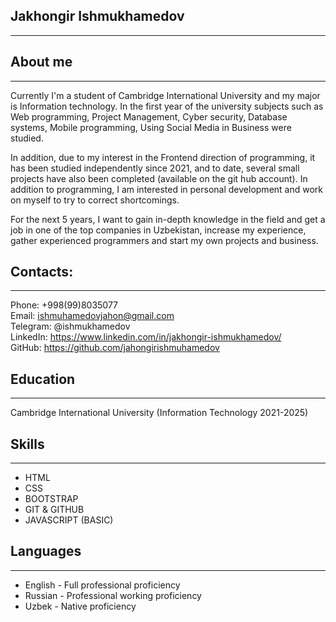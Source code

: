 ## Jakhongir Ishmukhamedov

<hr>

## About me

<hr>
<p>Currently I'm a student of Cambridge International University and my major is Information technology. In the first year of the university subjects such as Web programming, Project Management, Cyber security, Database systems, Mobile programming, Using Social Media in Business were studied.<br>

In addition, due to my interest in the Frontend direction of programming, it has been studied independently since 2021,
and to date, several small projects have also been completed (available on the git hub account). In addition to
programming, I am interested in personal development and work on myself to try to correct shortcomings. <br>

For the next 5 years, I want to gain in-depth knowledge in the field and get a job in one of the top companies in
Uzbekistan, increase my experience, gather experienced programmers and start my own projects and business.
</p>

## Contacts:

<hr>

Phone: +998(99)8035077 <br>
Email: ishmuhamedovjahon@gmail.com <br>
Telegram: @ishmukhamedov <br>
LinkedIn: https://www.linkedin.com/in/jakhongir-ishmukhamedov/ <br>
GitHub: https://github.com/jahongirishmuhamedov

## Education

<hr>
Cambridge International University (Information Technology 2021-2025)

## Skills

<hr>

<ul>
    <li>HTML</li>
    <li>CSS</li>
    <li>BOOTSTRAP</li>
    <li>GIT & GITHUB</li>
    <li>JAVASCRIPT (BASIC)</li>
</ul>

## Languages

<hr>

<ul>
    <li>English - Full professional proficiency</li>
    <li>Russian - Professional working proficiency</li>
    <li>Uzbek - Native proficiency</li>
</ul>
